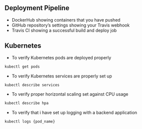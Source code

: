 
## Deployment Pipeline
* DockerHub showing containers that you have pushed
* GitHub repository’s settings showing your Travis webhook 
* Travis CI showing a successful build and deploy job

## Kubernetes
* To verify Kubernetes pods are deployed properly
```bash
kubectl get pods
```
* To verify Kubernetes services are properly set up
```bash
kubectl describe services
```
* To verify proper horizontal scaling set against CPU usage
```bash
kubectl describe hpa
```
* To verify that i have set up logging with a backend application
```bash
kubectl logs {pod_name}
```
